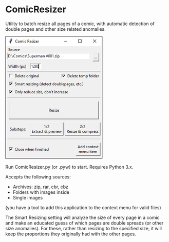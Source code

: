 # ComicResizer
Utility to batch resize all pages of a comic, with automatic detection of double pages and other size related anomalies.

![Screenshot](https://github.com/Tyronnosaurus/ComicResizer/blob/master/screenshot.PNG?raw=true)

Run ComicResizer.py (or .pyw) to start. Requires Python 3.x.

Accepts the following sources:
- Archives: zip, rar, cbr, cbz
- Folders with images inside
- Single images

(you have a tool to add this application to the context menu for valid files)

The Smart Resizing setting will analyze the size of every page in a comic and make an educated guess of which pages
are double spreads (or other size anomalies). For these, rather than resizing to the specified size, it will keep the proportions
they originally had with the other pages.
